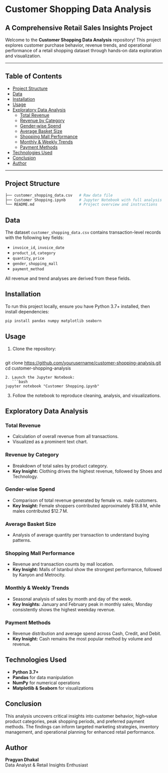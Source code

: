 # Customer Shopping Data Analysis

## A Comprehensive Retail Sales Insights Project

Welcome to the **Customer Shopping Data Analysis** repository! This project explores customer purchase behavior, revenue trends, and operational performance of a retail shopping dataset through hands‑on data exploration and visualization.

---

## Table of Contents

- [Project Structure](#project-structure)
- [Data](#data)
- [Installation](#installation)
- [Usage](#usage)
- [Exploratory Data Analysis](#exploratory-data-analysis)
  - [Total Revenue](#total-revenue)
  - [Revenue by Category](#revenue-by-category)
  - [Gender‑wise Spend](#gender‑wise-spend)
  - [Average Basket Size](#average-basket-size)
  - [Shopping Mall Performance](#shopping-mall-performance)
  - [Monthly & Weekly Trends](#monthly--weekly-trends)
  - [Payment Methods](#payment-methods)
- [Technologies Used](#technologies-used)
- [Conclusion](#conclusion)
- [Author](#author)

---

## Project Structure

```bash
├── customer_shopping_data.csv   # Raw data file
├── Customer Shopping.ipynb      # Jupyter Notebook with full analysis
└── README.md                    # Project overview and instructions
```

## Data

The dataset `customer_shopping_data.csv` contains transaction-level records with the following key fields:

- `invoice_id`, `invoice_date`   
- `product_id`, `category`       
- `quantity`, `price`            
- `gender`, `shopping_mall`      
- `payment_method`

All revenue and trend analyses are derived from these fields.

## Installation

To run this project locally, ensure you have Python 3.7+ installed, then install dependencies:

```bash
pip install pandas numpy matplotlib seaborn
```

## Usage

1. Clone the repository:
   ```bash
git clone https://github.com/yourusername/customer-shopping-analysis.git
cd customer-shopping-analysis
```
2. Launch the Jupyter Notebook:
   ```bash
jupyter notebook "Customer Shopping.ipynb"
```
3. Follow the notebook to reproduce cleaning, analysis, and visualizations.

## Exploratory Data Analysis

### Total Revenue

- Calculation of overall revenue from all transactions.
- Visualized as a prominent text chart.

### Revenue by Category

- Breakdown of total sales by product category.
- **Key Insight:** Clothing drives the highest revenue, followed by Shoes and Technology.

### Gender‑wise Spend

- Comparison of total revenue generated by female vs. male customers.
- **Key Insight:** Female shoppers contributed approximately \$18.8 M, while males contributed \$12.7 M.

### Average Basket Size

- Analysis of average quantity per transaction to understand buying patterns.

### Shopping Mall Performance

- Revenue and transaction counts by mall location.
- **Key Insight:** Malls of Istanbul show the strongest performance, followed by Kanyon and Metrocity.

### Monthly & Weekly Trends

- Seasonal analysis of sales by month and day of the week.
- **Key Insights:** January and February peak in monthly sales; Monday consistently shows the highest weekday revenue.

### Payment Methods

- Revenue distribution and average spend across Cash, Credit, and Debit.
- **Key Insight:** Cash remains the most popular method by volume and revenue.

## Technologies Used

- **Python 3.7+**  
- **Pandas** for data manipulation  
- **NumPy** for numerical operations  
- **Matplotlib & Seaborn** for visualizations

## Conclusion

This analysis uncovers critical insights into customer behavior, high‑value product categories, peak shopping periods, and preferred payment methods. The findings can inform targeted marketing strategies, inventory management, and operational planning for enhanced retail performance.

## Author

**Pragyan Dhakal**  
Data Analyst & Retail Insights Enthusiast



